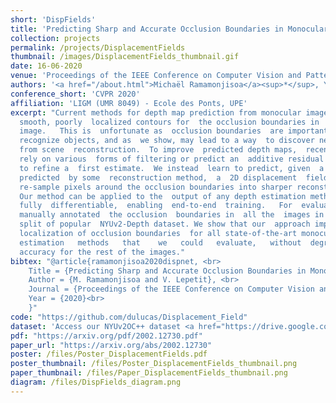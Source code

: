 ```yaml
---
short: 'DispFields'
title: 'Predicting Sharp and Accurate Occlusion Boundaries in Monocular Depth Estimation Using Displacement Fields'
collection: projects
permalink: /projects/DisplacementFields
thumbnail: /images/DisplacementFields_thumbnail.gif
date: 16-06-2020
venue: 'Proceedings of the IEEE Conference on Computer Vision and Pattern Recognition (CVPR)'
authors: '<a href="/about.html">Michaël Ramamonjisoa</a><sup>*</sup>, Yuming Du<sup>*</sup> and <a href="https://imagine.enpc.fr/~lepetitv">Vincent Lepetit</a> <br> <small><i><sup>* Denotes equal contribution.</sup></i></small>'
conference_short: 'CVPR 2020'
affiliation: 'LIGM (UMR 8049) - Ecole des Ponts, UPE'
excerpt: "Current methods for depth map prediction from monocular images tend to predict
  smooth, poorly  localized contours for  the occlusion boundaries in  the input
  image.   This is  unfortunate as  occlusion boundaries  are important  cues to
  recognize objects, and as  we show, may lead to a way  to discover new objects
  from scene  reconstruction.  To improve  predicted depth maps,  recent methods
  rely on various  forms of filtering or predict an  additive residual depth map
  to refine a  first estimate.  We instead  learn to predict, given  a depth map
  predicted  by some  reconstruction method,  a  2D displacement  field able  to
  re-sample pixels around the occlusion boundaries into sharper reconstructions.
  Our method can be applied to the  output of any depth estimation method and is
  fully  differentiable,  enabling  end-to-end  training.   For  evaluation,  we
  manually annotated  the occlusion  boundaries in  all the  images in  the test
  split of popular  NYUv2-Depth dataset. We show that our  approach improves the
  localization of occlusion boundaries  for all state-of-the-art monocular depth
  estimation   methods   that    we   could   evaluate,   without  degrading  the  depth
  accuracy for the rest of the images."
bibtex: "@article{ramamonjisoa2020dispnet, <br>
    Title = {Predicting Sharp and Accurate Occlusion Boundaries in Monocular Depth Estimation Using Displacement Fields}, <br>
    Author = {M. Ramamonjisoa and V. Lepetit}, <br>
    Journal = {Proceedings of the IEEE Conference on Computer Vision and Pattern Recognition (CVPR)}, <br>
    Year = {2020}<br>
    }"
code: "https://github.com/dulucas/Displacement_Field"
dataset: 'Access our NYUv2OC++ dataset <a href="https://drive.google.com/open?id=1Fk8uuH3oJJhyCN-4ffD3mdtCq2l4geJc">here</a>'
pdf: "https://arxiv.org/pdf/2002.12730.pdf"
paper_url: "https://arxiv.org/abs/2002.12730"
poster: /files/Poster_DisplacementFields.pdf
poster_thumbnail: /files/Poster_DisplacementFields_thumbnail.png
paper_thumbnail: /files/Paper_DisplacementFields_thumbnail.png
diagram: /files/DispFields_diagram.png
---
```


